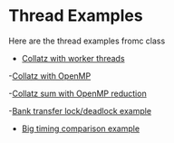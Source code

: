 # Thread Examples

Here are the thread examples fromc class

 - [Collatz with worker threads](https://lawlor.cs.uaf.edu/netrun/run?name=example_cpp&code=%23include%20%3Cqueue%3E%0D%0A%23include%20%3Cmutex%3E%0D%0A%23include%20%3Cthread%3E%0D%0A%23include%20%3Cutility%3E%0D%0A%0D%0Aenum%20%7B%20MAX_COUNT%20%3D%20100000%20%7D%3B%0D%0A%0D%0Along%20collatz_count%28long%20n%29%20%7B%0D%0A%09long%20count%20%3D%200%3B%0D%0A%09while%28n%20%21%3D%201%29%20%7B%0D%0A%09%09if%28n%20%25%202%20%3D%3D%200%29%20%7B%0D%0A%09%09%09n%20%3D%20n%20%2F%202%3B%0D%0A%09%09%7D%20else%20%7B%0D%0A%09%09%09n%20%3D%203%20%2A%20n%20%2B%201%3B%0D%0A%09%09%7D%0D%0A%09%09%2B%2Bcount%3B%0D%0A%09%7D%0D%0A%09return%20count%3B%0D%0A%7D%0D%0A%0D%0Avoid%20do_work%28long%2A%20collatz_numbers%2C%20std%3A%3Aqueue%3Cstd%3A%3Apair%3Clong%2C%20long%3E%20%3E%2A%20work%2C%20std%3A%3Amutex%2A%20lock%29%20%7B%0D%0A%09while%28true%29%20%7B%0D%0A%09%09std%3A%3Apair%3Clong%2C%20long%3E%20range%3B%0D%0A%09%09%7B%0D%0A%09%09%09std%3A%3Alock_guard%20guard%28%2Alock%29%3B%0D%0A%09%09%09if%28%21work-%3Eempty%28%29%29%20%7B%0D%0A%09%09%09%09range%20%3D%20work-%3Efront%28%29%3B%0D%0A%09%09%09%09work-%3Epop%28%29%3B%0D%0A%09%09%09%7D%20else%20%7B%0D%0A%09%09%09%09return%3B%0D%0A%09%09%09%7D%0D%0A%09%09%7D%0D%0A%09%09%0D%0A%09%09%2F%2F%20compute%20collatz%20number%0D%0A%09%09for%28long%20i%20%3D%20range.first%3B%20i%20%3C%20range.second%3B%20%2B%2Bi%29%20%7B%0D%0A%09%09%09collatz_numbers%5Bi%5D%20%3D%20collatz_count%28i%2B1%29%3B%0D%0A%09%09%7D%0D%0A%09%7D%0D%0A%7D%0D%0A%0D%0Avoid%20foo%28%29%20%7B%0D%0A%09std%3A%3Aqueue%3Cstd%3A%3Apair%3Clong%2C%20long%3E%20%3E%20work%3B%0D%0A%09std%3A%3Amutex%20lock%3B%0D%0A%09%0D%0A%09long%20collatz_numbers%5BMAX_COUNT%5D%3B%0D%0A%09%0D%0A%09const%20long%20interval%20%3D%201000%3B%0D%0A%09for%28long%20i%20%3D%200%3B%20i%20%3C%20MAX_COUNT%2Finterval%3B%20%2B%2Bi%29%20%7B%0D%0A%09%09work.push%28std%3A%3Apair%3Clong%2Clong%3E%28i%2Ainterval%2C%20%28i%2B1%29%2Ainterval%29%29%3B%0D%0A%09%7D%0D%0A%09%0D%0A%09std%3A%3Athread%20t1%28do_work%2C%20collatz_numbers%2C%20%26work%2C%20%26lock%29%3B%0D%0A%09std%3A%3Athread%20t2%28do_work%2C%20collatz_numbers%2C%20%26work%2C%20%26lock%29%3B%0D%0A%09std%3A%3Athread%20t3%28do_work%2C%20collatz_numbers%2C%20%26work%2C%20%26lock%29%3B%0D%0A%09do_work%28collatz_numbers%2C%20%26work%2C%20%26lock%29%3B%0D%0A%09t1.join%28%29%3B%0D%0A%09t2.join%28%29%3B%0D%0A%09t3.join%28%29%3B%0D%0A%09%0D%0A%09%2F%2Ffor%28long%20i%20%3D%200%3B%20i%20%3C%20MAX_COUNT%3B%20%2B%2Bi%29%20%7B%0D%0A%09%2F%2F%09std%3A%3Acout%20%3C%3C%20%28i%2B1%29%20%3C%3C%20%22%3A%20%22%20%3C%3C%20collatz_numbers%5Bi%5D%20%3C%3C%20%22%5Cn%22%3B%0D%0A%09%2F%2F%7D%0D%0A%7D&lang=C%2B%2B17&mach=skylake64&mode=file&input=&linkwith=&foo_ret=void&foo_arg0=void&orun=Run&orun=Grade&orun=Time&ocompile=Optimize&ocompile=Warnings)

 -[Collatz with OpenMP](https://lawlor.cs.uaf.edu/netrun/run?name=example_cpp&code=enum%20%7B%20MAX_COUNT%20%3D%20100000%20%7D%3B%0D%0A%0D%0Along%20collatz_count%28long%20n%29%20%7B%0D%0A%09long%20count%20%3D%200%3B%0D%0A%09while%28n%20%21%3D%201%29%20%7B%0D%0A%09%09if%28n%20%25%202%20%3D%3D%200%29%20%7B%0D%0A%09%09%09n%20%3D%20n%20%2F%202%3B%0D%0A%09%09%7D%20else%20%7B%0D%0A%09%09%09n%20%3D%203%20%2A%20n%20%2B%201%3B%0D%0A%09%09%7D%0D%0A%09%09%2B%2Bcount%3B%0D%0A%09%7D%0D%0A%09return%20count%3B%0D%0A%7D%0D%0A%0D%0Along%20collatz_numbers%5BMAX_COUNT%5D%3B%0D%0A%0D%0Avoid%20foo%28%29%20%7B%0D%0A%09%23pragma%20omp%20parallel%20for%0D%0A%09for%28long%20i%20%3D%200%3B%20i%20%3C%20MAX_COUNT%3B%20%2B%2Bi%29%20%7B%0D%0A%09%09collatz_numbers%5Bi%5D%20%3D%20collatz_count%28i%2B1%29%3B%0D%0A%09%7D%0D%0A%09%2F%2Ffor%28long%20i%20%3D%200%3B%20i%20%3C%20MAX_COUNT%3B%20%2B%2Bi%29%20%7B%0D%0A%09%2F%2F%09std%3A%3Acout%20%3C%3C%20%28i%2B1%29%20%3C%3C%20%22%3A%20%22%20%3C%3C%20collatz_numbers%5Bi%5D%20%3C%3C%20%22%5Cn%22%3B%0D%0A%09%2F%2F%7D%0D%0A%7D&lang=C%2B%2B17&mach=skylake64&mode=file&input=&linkwith=&foo_ret=void&foo_arg0=void&orun=Run&orun=Grade&orun=Time&ocompile=Optimize&ocompile=Warnings)

 -[Collatz sum with OpenMP reduction](https://lawlor.cs.uaf.edu/netrun/run?name=example_cpp&code=enum%20%7B%20MAX_COUNT%20%3D%20100000%20%7D%3B%0D%0A%0D%0Along%20collatz_count%28long%20n%29%20%7B%0D%0A%09long%20count%20%3D%200%3B%0D%0A%09while%28n%20%21%3D%201%29%20%7B%0D%0A%09%09if%28n%20%25%202%20%3D%3D%200%29%20%7B%0D%0A%09%09%09n%20%3D%20n%20%2F%202%3B%0D%0A%09%09%7D%20else%20%7B%0D%0A%09%09%09n%20%3D%203%20%2A%20n%20%2B%201%3B%0D%0A%09%09%7D%0D%0A%09%09%2B%2Bcount%3B%0D%0A%09%7D%0D%0A%09return%20count%3B%0D%0A%7D%0D%0A%0D%0Along%20collatz_numbers%5BMAX_COUNT%5D%3B%0D%0A%0D%0Along%20foo%28%29%20%7B%0D%0A%09long%20sum%20%3D%200%3B%0D%0A%09%23pragma%20omp%20parallel%20for%20reduction%28%2B%3Asum%29%0D%0A%09for%28long%20i%20%3D%200%3B%20i%20%3C%20MAX_COUNT%3B%20%2B%2Bi%29%20%7B%0D%0A%09%09sum%20%2B%3D%20collatz_count%28i%2B1%29%3B%0D%0A%09%7D%0D%0A%09return%20sum%3B%0D%0A%7D&lang=C%2B%2B17&mach=skylake64&mode=file&input=&linkwith=&foo_ret=long&foo_arg0=void&orun=Run&orun=Grade&orun=Time&ocompile=Optimize&ocompile=Warnings)

 -[Bank transfer lock/deadlock example](https://lawlor.cs.uaf.edu/netrun/run?name=Testing&code=%23include%20%3Cthread%3E%0D%0A%23include%20%3Cvector%3E%0D%0A%23include%20%3Cqueue%3E%0D%0A%23include%20%3Cmutex%3E%0D%0A%23include%20%3Cfunctional%3E%0D%0A%0D%0Astruct%20transfer%20%7B%0D%0A%09transfer%28%29%3A%20amount%280%29%2C%20source%280%29%2C%20dest%280%29%20%7B%7D%0D%0A%09transfer%28unsigned%20long%20a%2C%20unsigned%20long%20s%2C%20unsigned%20long%20d%29%20%3A%0D%0A%09%09amount%28a%29%2C%20source%28s%29%2C%20dest%28d%29%20%7B%7D%0D%0A%0D%0A%09unsigned%20long%20amount%3B%0D%0A%09unsigned%20long%20source%3B%0D%0A%09unsigned%20long%20dest%3B%0D%0A%7D%3B%0D%0A%0D%0Astruct%20account%20%7B%0D%0A%09account%28%29%3A%20balance%280%29%20%7B%7D%0D%0A%09account%28unsigned%20long%20b%29%20%3A%20balance%28b%29%20%7B%7D%0D%0A%0D%0A%09unsigned%20long%20balance%3B%0D%0A%09std%3A%3Amutex%20lock%3B%0D%0A%7D%3B%0D%0A%0D%0Aclass%20bank%20%7B%0D%0Apublic%3A%0D%0A%09void%20set_balance%28unsigned%20long%20acct%2C%20unsigned%20long%20balance%29%20%7B%0D%0A%09%09m_accounts%5Bacct%5D.balance%20%3D%20balance%3B%0D%0A%09%7D%0D%0A%09%0D%0A%09void%20request_transfer%28unsigned%20long%20amount%2C%20unsigned%20long%20source%2C%20unsigned%20long%20dest%29%20%7B%0D%0A%09%09std%3A%3Alock_guard%3Cstd%3A%3Amutex%3E%20guard%28m_work_lock%29%3B%0D%0A%09%09m_work.emplace%28amount%2C%20source%2C%20dest%29%3B%0D%0A%09%7D%0D%0A%0D%0A%09void%20process_transfers%28%29%20%7B%0D%0A%09%09while%281%29%20%7B%0D%0A%09%09%09transfer%20t%3B%0D%0A%09%09%09%7B%0D%0A%09%09%09%09std%3A%3Alock_guard%3Cstd%3A%3Amutex%3E%20guard%28m_work_lock%29%3B%0D%0A%09%09%09%09if%28%21m_work.empty%28%29%29%20%7B%0D%0A%09%09%09%09%09t%20%3D%20m_work.front%28%29%3B%0D%0A%09%09%09%09%09m_work.pop%28%29%3B%0D%0A%09%09%09%09%7D%20else%20%7B%0D%0A%09%09%09%09%09return%3B%0D%0A%09%09%09%09%7D%0D%0A%09%09%09%7D%0D%0A%09%09%09%0D%0A%09%09%09this-%3Emake_transfer%28t%29%3B%0D%0A%09%09%7D%0D%0A%09%7D%0D%0A%09%0D%0A%09void%20print_balances%28%29%20%7B%0D%0A%09%09for%28std%3A%3Asize_t%20i%20%3D%200%3B%20i%20%3C%20m_accounts.size%28%29%3B%20%2B%2Bi%29%20%7B%0D%0A%09%09%09std%3A%3Acout%20%3C%3C%20%22Account%20%22%20%3C%3C%20i%20%3C%3C%20%22%20has%20balance%20%22%20%3C%3C%20m_accounts%5Bi%5D.balance%20%3C%3C%20%22%5Cn%22%3B%0D%0A%09%09%7D%0D%0A%09%7D%0D%0Aprivate%3A%0D%0A%09void%20make_transfer%28const%20transfer%26%20t%29%20%7B%0D%0A%09%09%2F%2F%20Try%20using%20separate%20lock_guards%20as%20below%20%28can%20result%20in%20deadlock%29%0D%0A%09%09%2F%2F%20%20%20%20%20or%20using%20few%20guards%20%28can%20result%20in%20creating%2Flosing%20money%29%0D%0A%09%09%2F%2F%0D%0A%09%09%2F%2F%20std%3A%3Alock_guard%3Cstd%3A%3Amutex%3E%20source_guard%28m_accounts%5Bt.source%5D.lock%29%3B%0D%0A%09%09%2F%2F%20std%3A%3Alock_guard%3Cstd%3A%3Amutex%3E%20dest_guard%28m_accounts%5Bt.dest%5D.lock%29%3B%0D%0A%09%09std%3A%3Ascoped_lock%20source_guard%28%0D%0A%09%09%09%09m_accounts%5Bt.source%5D.lock%2C%0D%0A%09%09%09%09m_accounts%5Bt.dest%5D.lock%0D%0A%09%09%09%29%3B%0D%0A%09%09if%28m_accounts%5Bt.source%5D.balance%20%3E%3D%20t.amount%29%20%7B%0D%0A%09%09%09m_accounts%5Bt.source%5D.balance%20-%3D%20t.amount%3B%0D%0A%09%09%09m_accounts%5Bt.dest%5D.balance%20%2B%3D%20t.amount%3B%0D%0A%09%09%7D%0D%0A%09%7D%0D%0A%09%0D%0A%09std%3A%3Aarray%3Caccount%2C%203%3E%20m_accounts%3B%0D%0A%09%0D%0A%09std%3A%3Aqueue%3Ctransfer%3E%20m_work%3B%0D%0A%09std%3A%3Amutex%20m_work_lock%3B%0D%0A%7D%3B%0D%0A%0D%0Avoid%20foo%28%29%20%7B%0D%0A%09bank%20b%3B%0D%0A%09b.set_balance%280%2C%20100%29%3B%0D%0A%09b.set_balance%281%2C%20100%29%3B%0D%0A%09b.set_balance%282%2C%20100%29%3B%0D%0A%09%0D%0A%09for%28unsigned%20long%20i%20%3D%200%3B%20i%20%3C%2010000%3B%20%2B%2Bi%29%20%7B%0D%0A%09%09b.request_transfer%2840%2C%20i%253%2C%20%28i%2B1%29%253%29%3B%0D%0A%09%09b.request_transfer%2830%2C%20i%253%2C%20%28i%2B2%29%253%29%3B%0D%0A%09%7D%0D%0A%09%0D%0A%09std%3A%3Athread%20t1%28std%3A%3Abind%28%26bank%3A%3Aprocess_transfers%2C%20%26b%29%29%3B%0D%0A%09std%3A%3Athread%20t2%28std%3A%3Abind%28%26bank%3A%3Aprocess_transfers%2C%20%26b%29%29%3B%0D%0A%09std%3A%3Athread%20t3%28std%3A%3Abind%28%26bank%3A%3Aprocess_transfers%2C%20%26b%29%29%3B%0D%0A%0D%0A%09b.process_transfers%28%29%3B%0D%0A%0D%0A%09t1.join%28%29%3B%0D%0A%09t2.join%28%29%3B%0D%0A%09t3.join%28%29%3B%0D%0A%0D%0A%09b.print_balances%28%29%3B%0D%0A%09return%3B%0D%0A%7D&lang=C%2B%2B17&mach=skylake64&mode=file&input=&linkwith=&foo_ret=void&foo_arg0=void&orun=Run&orun=Grade&ocompile=Optimize&ocompile=Warnings)

 - [Big timing comparison example](https://github.com/permutationlock/cs301_fall_2021/tree/main/cpp_threading)

